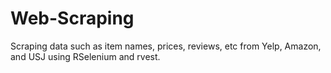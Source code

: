 # Web-Scraping
Scraping data such as item names, prices, reviews, etc from Yelp, Amazon, and USJ using RSelenium and rvest.
